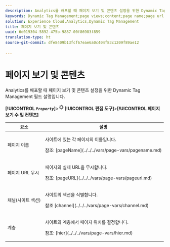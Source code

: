 ```yaml
---
description: Analytics를 배포할 때 페이지 보기 및 콘텐츠 설정을 위한 Dynamic Tag Management 필드 설명입니다.
keywords: Dynamic Tag Management;page views;content;page name;page url override;channel;site section;hierarchy
solution: Experience Cloud,Analytics,Dynamic Tag Management
title: 페이지 보기 및 콘텐츠
uuid: 6d019304-5892-475b-9887-00f86983f859
translation-type: ht
source-git-commit: dfe8409b13fcf67eae6a0c404f83c1209f89ae12

---
```



# 페이지 보기 및 콘텐츠

Analytics를 배포할 때 페이지 보기 및 콘텐츠 설정을 위한 Dynamic Tag Management 필드 설명입니다.

**[!UICONTROL *`Property`*]**>![톱니바퀴 아이콘](assets/settings_gear.png)**[!UICONTROL &#x200B;편집 도구&#x200B;]**>**[!UICONTROL &#x200B;페이지 보기 수 및 컨텐츠&#x200B;]**

<table id="table_654149A8A66B404BBF9BAF8EC67F5F8F">
 <thead>
  <tr>
   <th colname="col1" class="entry"> 요소 </th>
   <th colname="col2" class="entry"> 설명 </th>
  </tr>
 </thead>
 <tbody>
  <tr>
   <td colname="col1"> 페이지 이름 </td>
   <td colname="col2"> <p>사이트에 있는 각 페이지의 이름입니다. </p> <p>참조: [pageName](../../../vars/page-vars/pagename.md) </p> </td>
  </tr>
  <tr>
   <td colname="col1"> 페이지 URL 무시 </td>
   <td colname="col2"> <p> 페이지의 실제 URL을 무시합니다. </p> <p>참조: [pageURL](../../../vars/page-vars/pageurl.md) </p> </td>
  </tr>
  <tr>
   <td colname="col1"> 채널(사이트 섹션) </td>
   <td colname="col2"> <p>사이트의 섹션을 식별합니다.  </p> <p>참조 [channel](../../../vars/page-vars/channel.md) </p> </td>
  </tr>
  <tr>
   <td colname="col1"> 계층 </td>
   <td colname="col2"> <p>사이트의 계층에서 페이지 위치를 결정합니다.  </p> <p>참조: [hier](../../../vars/page-vars/hier.md) </p> </td>
  </tr>
 </tbody>
</table>
